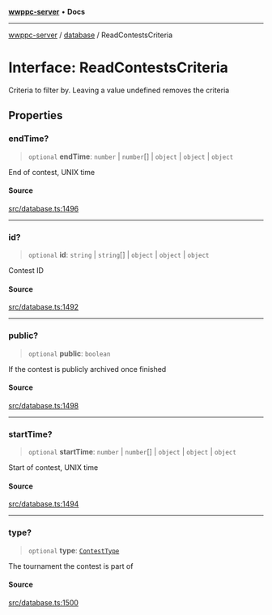 [**wwppc-server**](../../README.md) • **Docs**

***

[wwppc-server](../../modules.md) / [database](../README.md) / ReadContestsCriteria

# Interface: ReadContestsCriteria

Criteria to filter by. Leaving a value undefined removes the criteria

## Properties

### endTime?

> `optional` **endTime**: `number` \| `number`[] \| `object` \| `object` \| `object`

End of contest, UNIX time

#### Source

[src/database.ts:1496](https://github.com/WWPPC/WWPPC-server/blob/ad5cd9fce3d5cf381927c08c4923fceefb2a5362/src/database.ts#L1496)

***

### id?

> `optional` **id**: `string` \| `string`[] \| `object` \| `object` \| `object`

Contest ID

#### Source

[src/database.ts:1492](https://github.com/WWPPC/WWPPC-server/blob/ad5cd9fce3d5cf381927c08c4923fceefb2a5362/src/database.ts#L1492)

***

### public?

> `optional` **public**: `boolean`

If the contest is publicly archived once finished

#### Source

[src/database.ts:1498](https://github.com/WWPPC/WWPPC-server/blob/ad5cd9fce3d5cf381927c08c4923fceefb2a5362/src/database.ts#L1498)

***

### startTime?

> `optional` **startTime**: `number` \| `number`[] \| `object` \| `object` \| `object`

Start of contest, UNIX time

#### Source

[src/database.ts:1494](https://github.com/WWPPC/WWPPC-server/blob/ad5cd9fce3d5cf381927c08c4923fceefb2a5362/src/database.ts#L1494)

***

### type?

> `optional` **type**: [`ContestType`](../enumerations/ContestType.md)

The tournament the contest is part of

#### Source

[src/database.ts:1500](https://github.com/WWPPC/WWPPC-server/blob/ad5cd9fce3d5cf381927c08c4923fceefb2a5362/src/database.ts#L1500)
